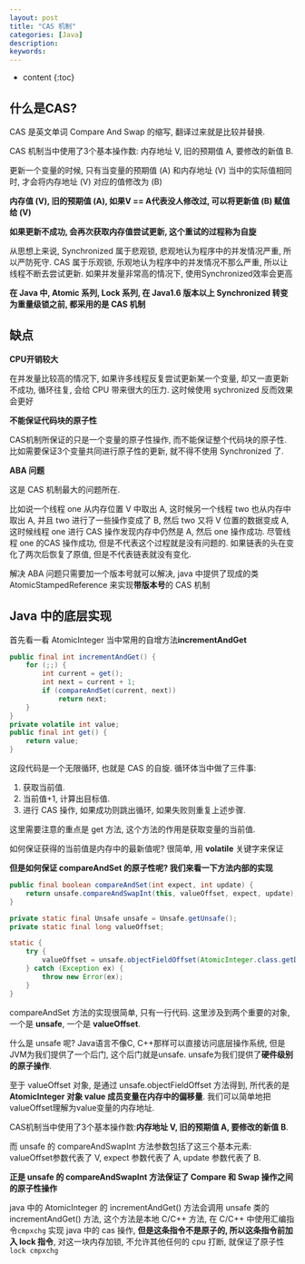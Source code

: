 ```yaml
---
layout: post
title: "CAS 机制"
categories: [Java]
description:
keywords:
---
```


* content
{:toc}

## 什么是CAS? 

CAS 是英文单词 Compare And Swap 的缩写, 翻译过来就是比较并替换. 

CAS 机制当中使用了3个基本操作数: 内存地址 V, 旧的预期值 A, 要修改的新值 B. 

更新一个变量的时候, 只有当变量的预期值 (A) 和内存地址 (V) 当中的实际值相同时, 才会将内存地址 (V) 对应的值修改为 (B)

**内存值 (V), 旧的预期值 (A), 如果V == A代表没人修改过, 可以将更新值 (B) 赋值给 (V)**

**如果更新不成功, 会再次获取内存值尝试更新, 这个重试的过程称为自旋**

从思想上来说, Synchronized 属于悲观锁, 悲观地认为程序中的并发情况严重, 所以严防死守. CAS 属于乐观锁, 乐观地认为程序中的并发情况不那么严重, 所以让线程不断去尝试更新. 如果并发量非常高的情况下, 使用Synchronized效率会更高

**在 Java 中, Atomic 系列, Lock 系列, 在 Java1.6 版本以上 Synchronized 转变为重量级锁之前, 都采用的是 CAS 机制**

## 缺点

**CPU开销较大**

在并发量比较高的情况下, 如果许多线程反复尝试更新某一个变量, 却又一直更新不成功, 循环往复, 会给 CPU 带来很大的压力. 这时候使用 sychronized 反而效果会更好

**不能保证代码块的原子性**

CAS机制所保证的只是一个变量的原子性操作, 而不能保证整个代码块的原子性. 比如需要保证3个变量共同进行原子性的更新, 就不得不使用 Synchronized 了. 

**ABA 问题**

这是 CAS 机制最大的问题所在. 

比如说一个线程 one 从内存位置 V 中取出 A, 这时候另一个线程 two 也从内存中取出 A, 并且 two 进行了一些操作变成了 B, 然后 two 又将 V 位置的数据变成 A, 这时候线程 one 进行 CAS 操作发现内存中仍然是 A, 然后 one 操作成功. 尽管线程 one 的CAS 操作成功, 但是不代表这个过程就是没有问题的. 如果链表的头在变化了两次后恢复了原值, 但是不代表链表就没有变化. 

解决 ABA 问题只需要加一个版本号就可以解决, java 中提供了现成的类 AtomicStampedReference 来实现**带版本号**的 CAS 机制

## Java 中的底层实现

首先看一看 AtomicInteger 当中常用的自增方法**incrementAndGet**

```java
public final int incrementAndGet() {
    for (;;) {
        int current = get();
        int next = current + 1;
        if (compareAndSet(current, next))
            return next;
    }
}
private volatile int value;
public final int get() {
    return value;
}
```

这段代码是一个无限循环, 也就是 CAS 的自旋. 循环体当中做了三件事: 

1.  获取当前值. 
2.  当前值+1, 计算出目标值. 
3.  进行 CAS 操作, 如果成功则跳出循环, 如果失败则重复上述步骤. 

这里需要注意的重点是 get 方法, 这个方法的作用是获取变量的当前值. 

如何保证获得的当前值是内存中的最新值呢? 很简单, 用 **volatile** 关键字来保证

**但是如何保证 compareAndSet 的原子性呢? 我们来看一下方法内部的实现**

```java
public final boolean compareAndSet(int expect, int update) {
    return unsafe.compareAndSwapInt(this, valueOffset, expect, update);
}

private static final Unsafe unsafe = Unsafe.getUnsafe();
private static final long valueOffset;

static {
    try {
        valueOffset = unsafe.objectFieldOffset(AtomicInteger.class.getDeclaredField("value"));
    } catch (Exception ex) {
        throw new Error(ex);
    }
}
```

compareAndSet 方法的实现很简单, 只有一行代码. 这里涉及到两个重要的对象, 一个是 **unsafe**, 一个是 **valueOffset**. 

什么是 unsafe 呢? Java语言不像C, C++那样可以直接访问底层操作系统, 但是JVM为我们提供了一个后门, 这个后门就是unsafe. unsafe为我们提供了**硬件级别的原子操作**. 

至于 valueOffset 对象, 是通过 unsafe.objectFieldOffset 方法得到, 所代表的是 **AtomicInteger 对象 value 成员变量在内存中的偏移量**. 我们可以简单地把valueOffset理解为value变量的内存地址. 

CAS机制当中使用了3个基本操作数:**内存地址 V, 旧的预期值 A, 要修改的新值 B**. 

而 unsafe 的 compareAndSwapInt 方法参数包括了这三个基本元素: valueOffset参数代表了 V, expect 参数代表了 A, update 参数代表了 B. 

**正是 unsafe 的 compareAndSwapInt 方法保证了 Compare 和 Swap 操作之间的原子性操作**



java 中的 AtomicInteger 的 incrementAndGet() 方法会调用 unsafe 类的 incrementAndGet() 方法, 这个方法是本地 C/C++ 方法, 在 C/C++ 中使用汇编指令`cmpxchg` 实现 java 中的 cas 操作, **但是这条指令不是原子的, 所以这条指令前加入 lock 指令**, 对这一块内存加锁, 不允许其他任何的 cpu 打断, 就保证了原子性 `lock cmpxchg`